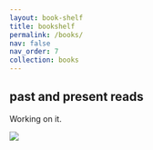 ```yaml
---
layout: book-shelf
title: bookshelf
permalink: /books/
nav: false
nav_order: 7
collection: books
---
```


## past and present reads

Working on it.
<!-- ![Drawing of a penguin with a hard hat.](assets/img/IMG_1787.jpg) -->

<img src="{{site.baseurl}}/assets/img/IMG_1787.jpg">